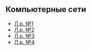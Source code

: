 ## Компьютерные сети

- [Л.р. №1](https://github.com/the-hwk/GSTU-computer-networks/blob/main/L1/README.md)
- [Л.р. №2](https://github.com/the-hwk/GSTU-computer-networks/blob/main/L2/README.md)
- [Л.р. №3](https://github.com/the-hwk/GSTU-computer-networks/tree/main/L3/README.md)
- [Л.р. №4](https://github.com/the-hwk/GSTU-computer-networks/tree/main/L4/README.md)
